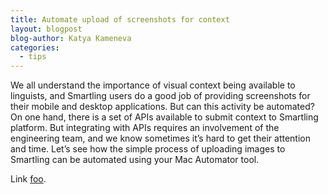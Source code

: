 ```yaml
---
title: Automate upload of screenshots for context
layout: blogpost
blog-author: Katya Kameneva
categories:
  - tips
---
```


We all understand the importance of visual context being available to linguists, and Smartling users do a good job of providing screenshots for their mobile and desktop applications.
But can this activity be automated? On one hand, there is a set of APIs available to submit context to Smartling platform. But integrating with APIs requires an involvement of the engineering team, and we know sometimes it’s hard to get their attention and time.
Let’s see how the simple process of uploading images to Smartling can be automated using your Mac Automator tool.


Link [foo](https://www.ibm.com/watson/developercloud/language-translator.html).